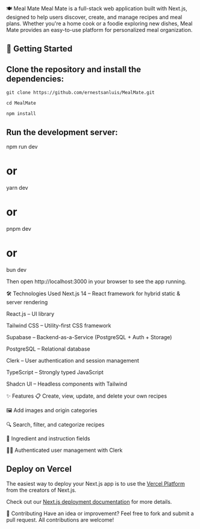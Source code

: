 🍽️ Meal Mate
Meal Mate is a full-stack web application built with Next.js, designed to help users discover, create, and manage recipes and meal plans. Whether you're a home cook or a foodie exploring new dishes, Meal Mate provides an easy-to-use platform for personalized meal organization.


## 🚀 Getting Started
## Clone the repository and install the dependencies:


`git clone https://github.com/ernestsanluis/MealMate.git`

`cd MealMate`

`npm install`


## Run the development server:

npm run dev
# or
yarn dev
# or
pnpm dev
# or
bun dev

Then open http://localhost:3000 in your browser to see the app running.



🛠️ Technologies Used
Next.js 14 – React framework for hybrid static & server rendering

React.js – UI library

Tailwind CSS – Utility-first CSS framework

Supabase – Backend-as-a-Service (PostgreSQL + Auth + Storage)

PostgreSQL – Relational database

Clerk – User authentication and session management

TypeScript – Strongly typed JavaScript

Shadcn UI – Headless components with Tailwind


✨ Features
📋 Create, view, update, and delete your own recipes

🖼️ Add images and origin categories

🔍 Search, filter, and categorize recipes

🧾 Ingredient and instruction fields

🧑‍🍳 Authenticated user management with Clerk



## Deploy on Vercel

The easiest way to deploy your Next.js app is to use the [Vercel Platform](https://vercel.com/new?utm_medium=default-template&filter=next.js&utm_source=create-next-app&utm_campaign=create-next-app-readme) from the creators of Next.js.

Check out our [Next.js deployment documentation](https://nextjs.org/docs/app/building-your-application/deploying) for more details.


🤝 Contributing
Have an idea or improvement? Feel free to fork and submit a pull request. All contributions are welcome!